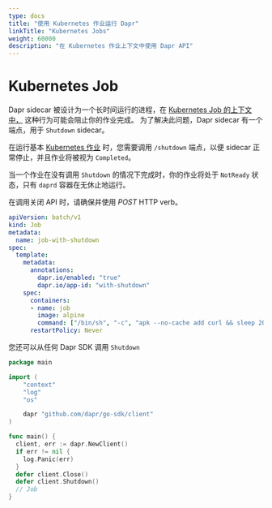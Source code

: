 ```yaml
---
type: docs
title: "使用 Kubernetes 作业运行 Dapr"
linkTitle: "Kubernetes Jobs"
weight: 60000
description: "在 Kubernetes 作业上下文中使用 Dapr API"
---
```


# Kubernetes Job

Dapr sidecar 被设计为一个长时间运行的进程，在 [Kubernetes Job 的上下文中，](https://kubernetes.io/docs/concepts/workloads/controllers/job/) 这种行为可能会阻止你的作业完成。 为了解决此问题，Dapr sidecar 有一个端点，用于 `Shutdown` sidecar。

在运行基本 [Kubernetes 作业](https://kubernetes.io/docs/concepts/workloads/controllers/job/) 时，您需要调用 `/shutdown` 端点，以便 sidecar 正常停止，并且作业将被视为 `Completed`。

当一个作业在没有调用 `Shutdown` 的情况下完成时，你的作业将处于 `NotReady` 状态，只有 `daprd` 容器在无休止地运行。

在调用关闭 API 时，请确保并使用 *POST* HTTP verb。

```yaml
apiVersion: batch/v1
kind: Job
metadata:
  name: job-with-shutdown
spec:
  template:
    metadata:
      annotations:
        dapr.io/enabled: "true"
        dapr.io/app-id: "with-shutdown"
    spec:
      containers:
      - name: job
        image: alpine
        command: ["/bin/sh", "-c", "apk --no-cache add curl && sleep 20 && curl -X POST localhost:3500/v1.0/shutdown"]
      restartPolicy: Never
```

您还可以从任何 Dapr SDK 调用 `Shutdown`

```go
package main

import (
    "context"
    "log"
    "os"

    dapr "github.com/dapr/go-sdk/client"
)

func main() {
  client, err := dapr.NewClient()
  if err != nil {
    log.Panic(err)
  }
  defer client.Close()
  defer client.Shutdown()
  // Job
}
```
